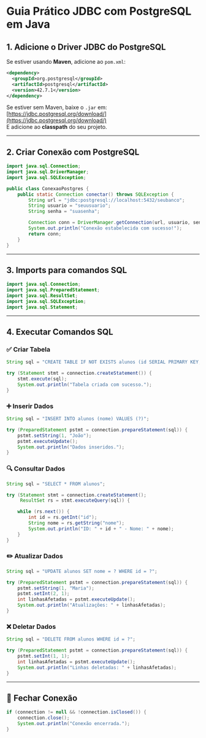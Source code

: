# Guia Prático JDBC com PostgreSQL em Java

## 1. Adicione o Driver JDBC do PostgreSQL

Se estiver usando **Maven**, adicione ao `pom.xml`:

```xml
<dependency>
  <groupId>org.postgresql</groupId>
  <artifactId>postgresql</artifactId>
  <version>42.7.1</version>
</dependency>
```

Se estiver sem Maven, baixe o `.jar` em: [https://jdbc.postgresql.org/download/](https://jdbc.postgresql.org/download/)  
E adicione ao **classpath** do seu projeto.

---

## 2. Criar Conexão com PostgreSQL

```java
import java.sql.Connection;
import java.sql.DriverManager;
import java.sql.SQLException;

public class ConexaoPostgres {
    public static Connection conectar() throws SQLException {
        String url = "jdbc:postgresql://localhost:5432/seubanco";
        String usuario = "seuusuario";
        String senha = "suasenha";

        Connection conn = DriverManager.getConnection(url, usuario, senha);
        System.out.println("Conexão estabelecida com sucesso!");
        return conn;
    }
}
```

---

## 3. Imports para comandos SQL

```java
import java.sql.Connection;
import java.sql.PreparedStatement;
import java.sql.ResultSet;
import java.sql.SQLException;
import java.sql.Statement;
```

---

## 4. Executar Comandos SQL

### ✅ Criar Tabela

```java
String sql = "CREATE TABLE IF NOT EXISTS alunos (id SERIAL PRIMARY KEY, nome VARCHAR(100))";

try (Statement stmt = connection.createStatement()) {
    stmt.execute(sql);
    System.out.println("Tabela criada com sucesso.");
}
```

### ➕ Inserir Dados

```java
String sql = "INSERT INTO alunos (nome) VALUES (?)";

try (PreparedStatement pstmt = connection.prepareStatement(sql)) {
    pstmt.setString(1, "João");
    pstmt.executeUpdate();
    System.out.println("Dados inseridos.");
}
```

### 🔍 Consultar Dados

```java
String sql = "SELECT * FROM alunos";

try (Statement stmt = connection.createStatement();
     ResultSet rs = stmt.executeQuery(sql)) {

    while (rs.next()) {
        int id = rs.getInt("id");
        String nome = rs.getString("nome");
        System.out.println("ID: " + id + " - Nome: " + nome);
    }
}
```

### ✏️ Atualizar Dados

```java
String sql = "UPDATE alunos SET nome = ? WHERE id = ?";

try (PreparedStatement pstmt = connection.prepareStatement(sql)) {
    pstmt.setString(1, "Maria");
    pstmt.setInt(2, 1);
    int linhasAfetadas = pstmt.executeUpdate();
    System.out.println("Atualizações: " + linhasAfetadas);
}
```

### ❌ Deletar Dados

```java
String sql = "DELETE FROM alunos WHERE id = ?";

try (PreparedStatement pstmt = connection.prepareStatement(sql)) {
    pstmt.setInt(1, 1);
    int linhasAfetadas = pstmt.executeUpdate();
    System.out.println("Linhas deletadas: " + linhasAfetadas);
}
```

---

## 🧹 Fechar Conexão

```java
if (connection != null && !connection.isClosed()) {
    connection.close();
    System.out.println("Conexão encerrada.");
}
```
